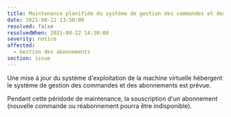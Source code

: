 ```yaml
---
title: Maintenance planifiée du système de gestion des commandes et des abonnements
date: 2021-08-22 13:50:00
resolved: false
resolvedWhen: 2021-08-22 14:30:00
severity: notice
affected:
  - Gestion des abonnements
section: issue
---
```

Une mise à jour du système d'exploitation de la machine virtuelle hébergent le système de gestion des commandes et des abonnements est prévue.

Pendant cette péridode de maintenance, la souscription d'un abonnement (nouvelle commande ou réabonnement pourra être indisponible).
